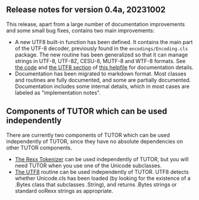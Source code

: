 ## Release notes for version 0.4a, 20231002

This release, apart from a large number of documentation improvements and some small bug fixes, contains two main improvements:

* A new UTF8 built-in function has been defined. It contains the main part of the UTF-8 decoder, previously found in the ``encodings/Encoding.cls`` package. The new routine has been generalized so that it can manage
  strings in UTF-8, UTF-8Z, CESU-8, MUTF-8 and WTF-8 formats. See [the code](../utf8.cls) and [the UTF8 section](new-functions.md#utf8) of [this helpfile](new-functions.md) for documentation details.
* Documentation has been migrated to markdown format. Most classes and routines are fully documented, and some are partially documented.
  Documentation includes some internal details, which in most cases are labeled as "implementation notes".

## Components of TUTOR which can be used independently

There are currently two components of TUTOR which can be used independently of TUTOR, since they have no absolute dependencies on other TUTOR components.

* [The Rexx Tokenizer](https://github.com/RexxLA/rexx-repository/blob/master/ARB/standards/work-in-progress/unicode/UnicodeTools/parser/readme.md) can be used independently of TUTOR, but you will need TUTOR
  when you use one of the Unicode subclasses.
* [The UTF8](../utf8.cls) routine can be used independently of TUTOR. UTF8 detects whether Unicode.cls has been loaded
  (by looking for the existence of a .Bytes class that subclasses .String), and returns .Bytes strings or standard ooRexx strings as appropriate.
